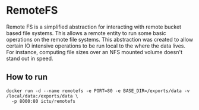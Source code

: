 # RemoteFS
Remote FS is a simplified abstraction for interacting with remote bucket based file systems. This allows a remote entity to 
run some basic operations on the remote file systems. This abstraction was created to allow certain IO intensive operations 
to be run local to the where the data lives. For instance, computing file sizes over an NFS mounted volume doesn't stand out in
speed.

## How to run

```
docker run -d --name remotefs -e PORT=80 -e BASE_DIR=/exports/data -v /local/data:/exports/data \
  -p 8000:80 ictu/remotefs
```

